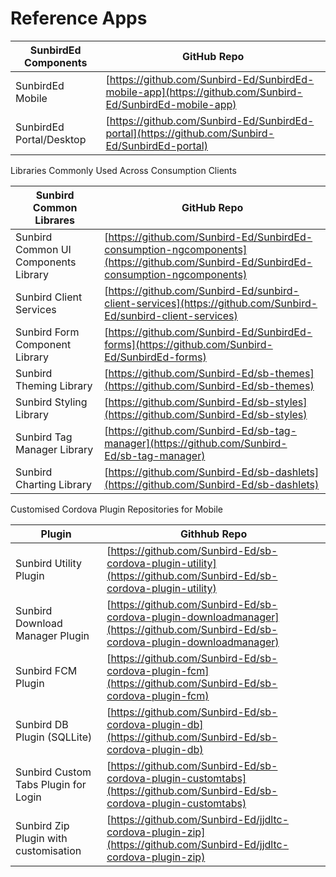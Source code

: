 # Reference Apps

| SunbirdEd Components     | GitHub Repo                                                                                              |
| ------------------------ | -------------------------------------------------------------------------------------------------------- |
| SunbirdEd Mobile         | [https://github.com/Sunbird-Ed/SunbirdEd-mobile-app](https://github.com/Sunbird-Ed/SunbirdEd-mobile-app) |
| SunbirdEd Portal/Desktop | [https://github.com/Sunbird-Ed/SunbirdEd-portal](https://github.com/Sunbird-Ed/SunbirdEd-portal)         |

Libraries Commonly Used Across Consumption Clients

| Sunbird Common Librares              | GitHub Repo                                                                                                                          |
| ------------------------------------ | ------------------------------------------------------------------------------------------------------------------------------------ |
| Sunbird Common UI Components Library | [https://github.com/Sunbird-Ed/SunbirdEd-consumption-ngcomponents](https://github.com/Sunbird-Ed/SunbirdEd-consumption-ngcomponents) |
| Sunbird Client Services              | [https://github.com/Sunbird-Ed/sunbird-client-services](https://github.com/Sunbird-Ed/sunbird-client-services)                       |
| Sunbird Form Component Library       | [https://github.com/Sunbird-Ed/SunbirdEd-forms](https://github.com/Sunbird-Ed/SunbirdEd-forms)                                       |
| Sunbird Theming Library              | [https://github.com/Sunbird-Ed/sb-themes](https://github.com/Sunbird-Ed/sb-themes)                                                   |
| Sunbird Styling Library              | [https://github.com/Sunbird-Ed/sb-styles](https://github.com/Sunbird-Ed/sb-styles)                                                   |
| Sunbird Tag Manager Library          | [https://github.com/Sunbird-Ed/sb-tag-manager](https://github.com/Sunbird-Ed/sb-tag-manager)                                         |
| Sunbird Charting Library             | [https://github.com/Sunbird-Ed/sb-dashlets](https://github.com/Sunbird-Ed/sb-dashlets)                                               |

Customised Cordova Plugin Repositories for Mobile

| Plugin                                | Githhub Repo                                                                                                                       |
| ------------------------------------- | ---------------------------------------------------------------------------------------------------------------------------------- |
| Sunbird Utility Plugin                | [https://github.com/Sunbird-Ed/sb-cordova-plugin-utility](https://github.com/Sunbird-Ed/sb-cordova-plugin-utility)                 |
| Sunbird Download Manager Plugin       | [https://github.com/Sunbird-Ed/sb-cordova-plugin-downloadmanager](https://github.com/Sunbird-Ed/sb-cordova-plugin-downloadmanager) |
| Sunbird FCM Plugin                    | [https://github.com/Sunbird-Ed/sb-cordova-plugin-fcm](https://github.com/Sunbird-Ed/sb-cordova-plugin-fcm)                         |
| Sunbird DB Plugin (SQLLite)           | [https://github.com/Sunbird-Ed/sb-cordova-plugin-db](https://github.com/Sunbird-Ed/sb-cordova-plugin-db)                           |
| Sunbird Custom Tabs Plugin for Login  | [https://github.com/Sunbird-Ed/sb-cordova-plugin-customtabs](https://github.com/Sunbird-Ed/sb-cordova-plugin-customtabs)           |
| Sunbird Zip Plugin with customisation | [https://github.com/Sunbird-Ed/jjdltc-cordova-plugin-zip](https://github.com/Sunbird-Ed/jjdltc-cordova-plugin-zip)                 |
